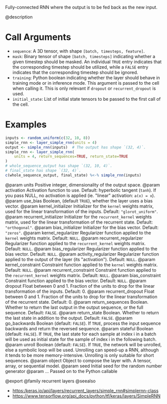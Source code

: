 Fully-connected RNN where the output is to be fed back as the new input.

@description

# Call Arguments
- `sequence`: A 3D tensor, with shape `[batch, timesteps, feature]`.
- `mask`: Binary tensor of shape `[batch, timesteps]` indicating whether
    a given timestep should be masked. An individual `TRUE` entry
    indicates that the corresponding timestep should be utilized,
    while a `FALSE` entry indicates that the corresponding timestep
    should be ignored.
- `training`: Python boolean indicating whether the layer should behave in
    training mode or in inference mode.
    This argument is passed to the cell when calling it.
    This is only relevant if `dropout` or `recurrent_dropout` is used.
- `initial_state`: List of initial state tensors to be passed to the first
    call of the cell.

# Examples

```r
inputs <- random_uniform(c(32, 10, 8))
simple_rnn <- layer_simple_rnn(units = 4)
output <- simple_rnn(inputs)  # The output has shape `(32, 4)`.
simple_rnn <- layer_simple_rnn(
    units = 4, return_sequences=TRUE, return_state=TRUE
)
# whole_sequence_output has shape `(32, 10, 4)`.
# final_state has shape `(32, 4)`.
c(whole_sequence_output, final_state) %<-% simple_rnn(inputs)
```

@param units Positive integer, dimensionality of the output space.
@param activation Activation function to use.
    Default: hyperbolic tangent (`tanh`).
    If you pass NULL, no activation is applied
    (ie. "linear" activation: `a(x) = x`).
@param use_bias Boolean, (default `TRUE`), whether the layer uses
    a bias vector.
@param kernel_initializer Initializer for the `kernel` weights matrix,
    used for the linear transformation of the inputs. Default:
    `"glorot_uniform"`.
@param recurrent_initializer Initializer for the `recurrent_kernel`
    weights matrix, used for the linear transformation of the recurrent
    state.  Default: `"orthogonal"`.
@param bias_initializer Initializer for the bias vector. Default: `"zeros"`.
@param kernel_regularizer Regularizer function applied to the `kernel` weights
    matrix. Default: `NULL`.
@param recurrent_regularizer Regularizer function applied to the
    `recurrent_kernel` weights matrix. Default: `NULL`.
@param bias_regularizer Regularizer function applied to the bias vector.
    Default: `NULL`.
@param activity_regularizer Regularizer function applied to the output of the
    layer (its "activation"). Default: `NULL`.
@param kernel_constraint Constraint function applied to the `kernel` weights
    matrix. Default: `NULL`.
@param recurrent_constraint Constraint function applied to the
    `recurrent_kernel` weights matrix.  Default: `NULL`.
@param bias_constraint Constraint function applied to the bias vector.
    Default: `NULL`.
@param dropout Float between 0 and 1.
    Fraction of the units to drop for the linear transformation
    of the inputs. Default: 0.
@param recurrent_dropout Float between 0 and 1.
    Fraction of the units to drop for the linear transformation of the
    recurrent state. Default: 0.
@param return_sequences Boolean. Whether to return the last output
    in the output sequence, or the full sequence. Default: `FALSE`.
@param return_state Boolean. Whether to return the last state
    in addition to the output. Default: `FALSE`.
@param go_backwards Boolean (default: `FALSE`).
    If `TRUE`, process the input sequence backwards and return the
    reversed sequence.
@param stateful Boolean (default: `FALSE`). If `TRUE`, the last state
    for each sample at index i in a batch will be used as initial
    state for the sample of index i in the following batch.
@param unroll Boolean (default: `FALSE`).
    If `TRUE`, the network will be unrolled,
    else a symbolic loop will be used.
    Unrolling can speed-up a RNN,
    although it tends to be more memory-intensive.
    Unrolling is only suitable for short sequences.
@param object Object to compose the layer with. A tensor, array, or sequential model.
@param seed Initial seed for the random number generator
@param ... Passed on to the Python callable

@export
@family recurrent layers
@seealso
+ <https:/keras.io/api/layers/recurrent_layers/simple_rnn#simplernn-class>
+ <https://www.tensorflow.org/api_docs/python/tf/keras/layers/SimpleRNN>

